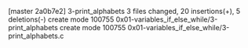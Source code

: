 [master 2a0b7e2] 3-print_alphabets
 3 files changed, 20 insertions(+), 5 deletions(-)
 create mode 100755 0x01-variables_if_else_while/3-print_alphabets
 create mode 100755 0x01-variables_if_else_while/3-print_alphabets.c

